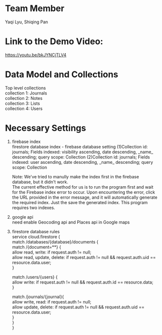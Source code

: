 # Team Member

Yaqi Lyu, Shiqing Pan

# Link to the Demo Video:  
https://youtu.be/bkJYNCjTLV4

# Data Model and Collections

Top level collections  
collection 1: Journals  
collection 2: Notes  
collection 3: Lists  
collection 4: Users

# Necessary Settings

1. firebase index  
   firestore database index - firebase database setting
   (1)Collection id: journals; Fields indexed: visibility ascending, date descending, \_name\_ descending; query scope: Collection
   (2)Collection id: journals; Fields indexed: user ascending, date descending, \_name\_ descending; query scope: Collection

   Note: We've tried to manully make the index first in the firebase database, but it didn't work.  
    The current effective method for us is to run the program first and wait for the Firebase index error to occur. Upon encountering the error, click the URL provided in the error message, and it will automatically generate the required index. Just the save the generated index. This program requires two indexes.

2. google api  
need enable Geocoding api and Places api in Google maps

3. firestore database rules  
   service cloud.firestore {  
     match /databases/{database}/documents {  
       match /{document=**} {  
       	allow read, write: if request.auth != null;  
         allow read, update, delete: if request.auth != null && request.auth.uid == resource.data.user;  
       }  
      
    match /users/{users} {  
    	allow write: if request.auth != null && request.auth.id == resource.data;  
    }  
      
    match /journals/{journal}{  
    allow write, read: if request.auth != null;  
      allow update, delete: if request.auth != null && request.auth.uid == resource.data.user;  
    }  
  }  
}  


